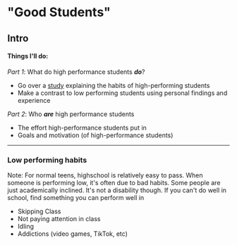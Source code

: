 # "Good Students"
## Intro

#### Things I'll do:

_Part 1_: What do high performance students ***do***?
* Go over a [study][study] explaining the habits of high-performing students
* Make a contrast to low performing students using personal findings and experience

_Part 2_: Who ***are*** high performance students
* The effort high-performance students put in
* Goals and motivation (of high-performance students)
---
### Low performing habits  
Note: For normal teens, highschool is relatively easy to pass. When someone is performing low, it's often due to bad habits.
 Some people are just academically inclined. It's not a disability though. If you can't do well in school, find something you
 can perform well in
 
* Skipping Class
* Not paying attention in class
* Idling
* Addictions (video games, TikTok, etc)


[study]: www.google.com


